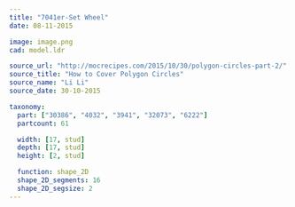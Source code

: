 ```yaml
---
title: "7041er-Set Wheel"
date: 08-11-2015

image: image.png
cad: model.ldr

source_url: "http://mocrecipes.com/2015/10/30/polygon-circles-part-2/"
source_title: "How to Cover Polygon Circles"
source_name: "Li Li"
source_date: 30-10-2015

taxonomy:
  part: ["30386", "4032", "3941", "32073", "6222"]
  partcount: 61

  width: [17, stud]
  depth: [17, stud]
  height: [2, stud]

  function: shape_2D
  shape_2D_segments: 16
  shape_2D_segsize: 2
---
```


